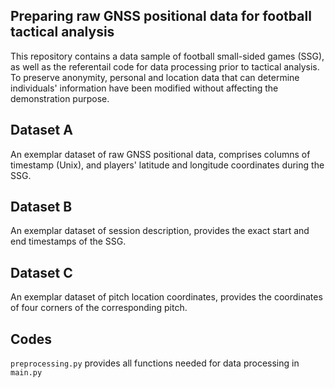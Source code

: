 Preparing raw GNSS positional data for football tactical analysis
---------------------------------------------------------
This repository contains a data sample of football small-sided games (SSG), as well as the referentail code for data processing prior to tactical analysis. To preserve anonymity, personal and location data that can determine individuals' information have been modified without affecting the demonstration purpose.

Dataset A
---------------------------------------------------------
An exemplar dataset of raw GNSS positional data, comprises columns of timestamp (Unix), and players' latitude and longitude coordinates during the SSG.

Dataset B
---------------------------------------------------------
An exemplar dataset of session description, provides the exact start and end timestamps of the SSG.

Dataset C
---------------------------------------------------------
An exemplar dataset of pitch location coordinates, provides the coordinates of four corners of the corresponding pitch.

Codes
---------------------------------------------------------
`preprocessing.py` provides all functions needed for data processing in `main.py`
